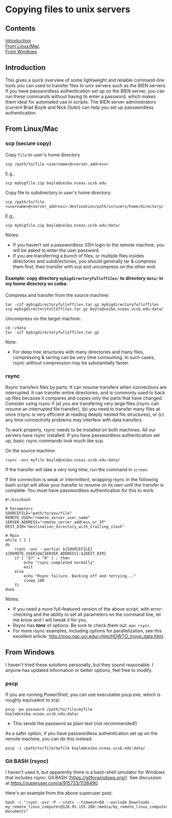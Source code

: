 # Copying files to unix servers

## Contents

[Introduction](#introduction)  
[From Linux/Mac](#linux)  
[From Windows](#windows)  

<a name="introduction"></a>
## Introduction

This gives a quick overview of some lightweight and reliable command-line tools you can used to transfer files to unix servers such as the BIEN servers. If you have passwordless authentication set up on the BIEN server, you can run these commands without having to enter a password, which makes them ideal for automated use in scripts. The BIEN server administrators (current Brad Boyle and Nick Outin) can help you set up passwordless authentication.

<a name="linux"></a>
## From Linux/Mac

### scp (secure copy)

Copy `file` to user's home directory

```
scp /path/to/file <username>@<server_address>
```

E.g.,

```
scp mybigfile.zip boyle@ceiba.nceas.ucsb.edu 
```

Copy file to subdirectory in user's home directory:

```
scp /path/to/file <username>@<server_address>:destination/path/in/users/home/directory/ 
```
E.g., 

```
scp mybigfile.zip boyle@ceiba.nceas.ucsb.edu:data/ 
```
Notes:
* If you haven’t set a passwordless SSH login to the remote machine, you will be asked to enter the user password.
* If you are transferring a bunch of files, or multiple files insides directories and subdirectories, you should generally tar & compress them first, then transfer with scp and uncompress on the other end:

#### Example: copy directory `mybigdirectoryfulloffiles/` to directory `data/` in my home directory on ceiba:

Compress and transfer from the source machine:

```
tar -czf mybigdirectoryfulloffiles.tar.gz mybigdirectoryfulloffiles
scp mybigdirectoryfulloffiles.tar.gz boyle@ceiba.nceas.ucsb.edu:data/ 
```

Uncompress on the target machine:

```
cd ~/data
tar -xzf mybigdirectoryfulloffiles.tar.gz
```

Note:
* For deep tree structures with many directories and many files, compressing & tarring can be very time comsuming. In such cases, rsync without compression may be substantially faster.


### rsync

Rsync transfers files by parts. It can resume transfers when connections are interrupted. It can transfer entire directories, and is commonly used to back up files because it compares and copies only the parts that have changed. Consider using rsync if (a) you are transfering very large files (rsync can resume an interrupted file transfer), (b) you need to transfer many files at once (rsync is very efficient at reading deeply nested file structures), or (c) any time connectivity problems may interfere with data transfers. 

To work properly, rsync needs to be installed on both machines. All our servers have rsync installed. If you have passwordless authentication set up, basic rsync commands look much like scp.

On the source machine:

```
rsync -avz myfile boyle@ceiba.nceas.ucsb.edu:data/
```

If the transfer will take a very long time, run the command in `screen`.

If the connection is weak or intermittent, wrapping rsync in the following bash script will allow your transfer to resume on its own until the transfer is complete. You must have passwordless authentication for this to work.

```
#!/bin/bash

# Parameters
SOURCEFILE="path/to/you/file"
REMOTE_USER="remote_server_user_name"
SERVER_ADDRESS="remote_server_address_or_IP"
DEST_DIR="destination_directory_with_trailing_slash"

# Main
while [ 1 ]
do
    rsync -avz --partial ${SOURCEFILE} ${REMOTE_USER}@${SERVER_ADDRESS}:${DEST_DIR}
    if [ "$?" = "0" ] ; then
        echo "rsync completed normally"
        exit
    else
        echo "Rsync failure. Backing off and retrying..."
        sleep 180
    fi
done
```

Notes:
* If you need a more full-featured version of the above script, with error-checking and the ability to set all parameters on the command line, let me know and I will tweak it for you.  
* Rsync has ***tons*** of options. Be sure to check them out: `man rsync`.  
* For more rsync examples, including options for parallelization, see this excellent article: http://moo.nac.uci.edu/~hjm/HOWTO_move_data.html.  

<a name="windows"></a>
## From Windows

I haven't tried these solutions personally, but they sound reasonable. I anyone has updated information or better options, feel free to modify.

### pscp
If you are running PowerShell, you can use executable pscp.exe, which is roughly equivalent to scp:

```
pscp -pw password /path/to/file/myfile boyle@ceiba.nceas.ucsb.edu:data/ 
```
* This sends the password as plain text (not recommended!)

As a safer option, if you have passwordless authentication set up on the remote machine, you can do this instead:

```
pscp -i /path/to/file/myfile boyle@ceiba.nceas.ucsb.edu:data/ 
```

### Git BASH (rsync)

I haven't used it, but apparently there is a bash-shell simulator for Windows that includes rsync: Git BASH (https://gitforwindows.org/). See discussion at https://superuser.com/a/915733/1136490.

Here's an example from the above superuser post:

```
bash -c "rsync -avz -P --stats --timeout=60 --exclude Downloads . my_remote_linux_computer@128.95.155.200:/media/my_remote_linux_computer/LaCie/My\\ Documents"
```
